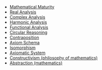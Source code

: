 * [Mathematical Maturity](https://en.wikipedia.org/wiki/Mathematical_maturity)
* [Real Analysis](https://en.wikipedia.org/wiki/Real_analysis)
* [Complex Analysis](https://en.wikipedia.org/wiki/Complex_analysis)
* [Harmonic Analysis](https://en.wikipedia.org/wiki/Harmonic_analysis)
* [Functional Analysis](https://en.wikipedia.org/wiki/Functional_analysis)
* [Circular Reasoning](https://en.wikipedia.org/wiki/Circular_reasoning)
* [Contraposition](https://en.wikipedia.org/wiki/Contraposition)
* [Axiom Schema](https://en.wikipedia.org/wiki/Axiom_schema)
* [Isomorphism](https://en.wikipedia.org/wiki/Isomorphism)
* [Axiomatic System](https://en.wikipedia.org/wiki/Axiomatic_system)
* [Constructivism (philosophy of mathematics)](https://en.wikipedia.org/wiki/Constructivism_(philosophy_of_mathematics))
* [Abstraction (mathematics)](https://en.wikipedia.org/wiki/Abstraction_(mathematics))
